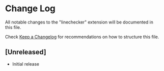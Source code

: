 # Change Log

All notable changes to the "linechecker" extension will be documented in this file.

Check [Keep a Changelog](http://keepachangelog.com/) for recommendations on how to structure this file.

## [Unreleased]

- Initial release